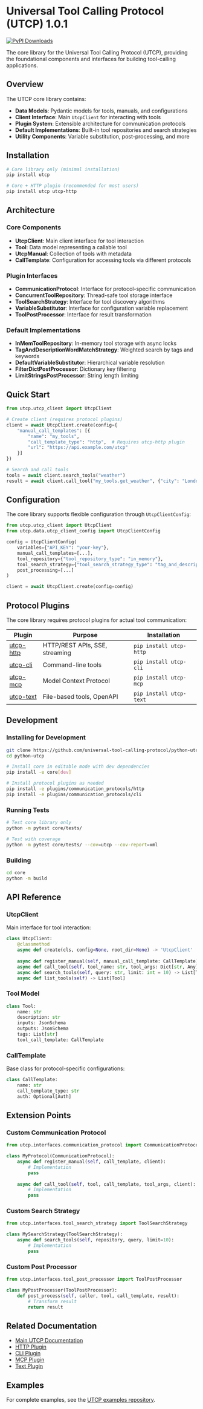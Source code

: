 # Universal Tool Calling Protocol (UTCP) 1.0.1

[![PyPI Downloads](https://static.pepy.tech/badge/utcp)](https://pepy.tech/projects/utcp)

The core library for the Universal Tool Calling Protocol (UTCP), providing the foundational components and interfaces for building tool-calling applications.

## Overview

The UTCP core library contains:
- **Data Models**: Pydantic models for tools, manuals, and configurations
- **Client Interface**: Main `UtcpClient` for interacting with tools
- **Plugin System**: Extensible architecture for communication protocols
- **Default Implementations**: Built-in tool repositories and search strategies
- **Utility Components**: Variable substitution, post-processing, and more

## Installation

```bash
# Core library only (minimal installation)
pip install utcp

# Core + HTTP plugin (recommended for most users)
pip install utcp utcp-http
```

## Architecture

### Core Components

- **UtcpClient**: Main client interface for tool interaction
- **Tool**: Data model representing a callable tool
- **UtcpManual**: Collection of tools with metadata
- **CallTemplate**: Configuration for accessing tools via different protocols

### Plugin Interfaces

- **CommunicationProtocol**: Interface for protocol-specific communication
- **ConcurrentToolRepository**: Thread-safe tool storage interface
- **ToolSearchStrategy**: Interface for tool discovery algorithms
- **VariableSubstitutor**: Interface for configuration variable replacement
- **ToolPostProcessor**: Interface for result transformation

### Default Implementations

- **InMemToolRepository**: In-memory tool storage with async locks
- **TagAndDescriptionWordMatchStrategy**: Weighted search by tags and keywords
- **DefaultVariableSubstitutor**: Hierarchical variable resolution
- **FilterDictPostProcessor**: Dictionary key filtering
- **LimitStringsPostProcessor**: String length limiting

## Quick Start

```python
from utcp.utcp_client import UtcpClient

# Create client (requires protocol plugins)
client = await UtcpClient.create(config={
    "manual_call_templates": [{
        "name": "my_tools",
        "call_template_type": "http",  # Requires utcp-http plugin
        "url": "https://api.example.com/utcp"
    }]
})

# Search and call tools
tools = await client.search_tools("weather")
result = await client.call_tool("my_tools.get_weather", {"city": "London"})
```

## Configuration

The core library supports flexible configuration through `UtcpClientConfig`:

```python
from utcp.utcp_client import UtcpClient
from utcp.data.utcp_client_config import UtcpClientConfig

config = UtcpClientConfig(
    variables={"API_KEY": "your-key"},
    manual_call_templates=[...],
    tool_repository={"tool_repository_type": "in_memory"},
    tool_search_strategy={"tool_search_strategy_type": "tag_and_description_word_match"},
    post_processing=[...]
)

client = await UtcpClient.create(config=config)
```

## Protocol Plugins

The core library requires protocol plugins for actual tool communication:

| Plugin | Purpose | Installation |
|--------|---------|--------------|
| [utcp-http](../plugins/communication_protocols/http/) | HTTP/REST APIs, SSE, streaming | `pip install utcp-http` |
| [utcp-cli](../plugins/communication_protocols/cli/) | Command-line tools | `pip install utcp-cli` |
| [utcp-mcp](../plugins/communication_protocols/mcp/) | Model Context Protocol | `pip install utcp-mcp` |
| [utcp-text](../plugins/communication_protocols/text/) | File-based tools, OpenAPI | `pip install utcp-text` |

## Development

### Installing for Development

```bash
git clone https://github.com/universal-tool-calling-protocol/python-utcp.git
cd python-utcp

# Install core in editable mode with dev dependencies
pip install -e core[dev]

# Install protocol plugins as needed
pip install -e plugins/communication_protocols/http
pip install -e plugins/communication_protocols/cli
```

### Running Tests

```bash
# Test core library only
python -m pytest core/tests/

# Test with coverage
python -m pytest core/tests/ --cov=utcp --cov-report=xml
```

### Building

```bash
cd core
python -m build
```

## API Reference

### UtcpClient

Main interface for tool interaction:

```python
class UtcpClient:
    @classmethod
    async def create(cls, config=None, root_dir=None) -> 'UtcpClient'
    
    async def register_manual(self, manual_call_template: CallTemplate) -> RegisterManualResult
    async def call_tool(self, tool_name: str, tool_args: Dict[str, Any]) -> Any
    async def search_tools(self, query: str, limit: int = 10) -> List[Tool]
    async def list_tools(self) -> List[Tool]
```

### Tool Model

```python
class Tool:
    name: str
    description: str
    inputs: JsonSchema
    outputs: JsonSchema
    tags: List[str]
    tool_call_template: CallTemplate
```

### CallTemplate

Base class for protocol-specific configurations:

```python
class CallTemplate:
    name: str
    call_template_type: str
    auth: Optional[Auth]
```

## Extension Points

### Custom Communication Protocol

```python
from utcp.interfaces.communication_protocol import CommunicationProtocol

class MyProtocol(CommunicationProtocol):
    async def register_manual(self, call_template, client):
        # Implementation
        pass
    
    async def call_tool(self, tool, call_template, tool_args, client):
        # Implementation
        pass
```

### Custom Search Strategy

```python
from utcp.interfaces.tool_search_strategy import ToolSearchStrategy

class MySearchStrategy(ToolSearchStrategy):
    async def search_tools(self, repository, query, limit=10):
        # Implementation
        pass
```

### Custom Post Processor

```python
from utcp.interfaces.tool_post_processor import ToolPostProcessor

class MyPostProcessor(ToolPostProcessor):
    def post_process(self, caller, tool, call_template, result):
        # Transform result
        return result
```

## Related Documentation

- [Main UTCP Documentation](../README.md)
- [HTTP Plugin](../plugins/communication_protocols/http/README.md)
- [CLI Plugin](../plugins/communication_protocols/cli/README.md)
- [MCP Plugin](../plugins/communication_protocols/mcp/README.md)
- [Text Plugin](../plugins/communication_protocols/text/README.md)

## Examples

For complete examples, see the [UTCP examples repository](https://github.com/universal-tool-calling-protocol/utcp-examples).
